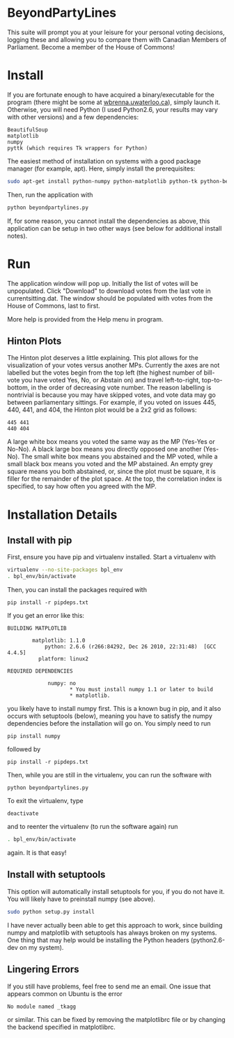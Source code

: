 BeyondPartyLines
===============

This suite will prompt you at your leisure for your personal voting decisions, 
logging these and allowing you to compare them with Canadian Members of Parliament. 
Become a member of the House of Commons! 




Install
=======

If you are fortunate enough to have acquired a binary/executable for the program 
(there might be some at 
[wbrenna.uwaterloo.ca](http://wbrenna.uwaterloo.ca/wilson/projects/beyondpartylines.php)), 
simply launch it. Otherwise, you will need Python (I used Python2.6, your results 
may vary with other versions) and a few dependencies:

	BeautifulSoup
	matplotlib
	numpy
	pyttk (which requires Tk wrappers for Python)

The easiest method of installation on systems with a good package manager (for example, 
apt). Here, simply install the prerequisites:

```bash
sudo apt-get install python-numpy python-matplotlib python-tk python-beautifulsoup
```

Then, run the application with

```bash
python beyondpartylines.py
```


If, for some reason, you cannot install the dependencies as above, this application 
can be setup in two other ways (see below for additional install notes).

Run
====

The application window will pop up. Initially the list of votes will be unpopulated. 
Click "Download" to download votes from the last vote in currentsitting.dat. The 
window should be populated with votes from the House of Commons, last to first.

More help is provided from the Help menu in program. 


Hinton Plots
-------------

The Hinton plot deserves a little explaining. This plot allows for the
visualization of your votes versus another MPs. Currently the axes are not
labelled but the votes begin from the top left (the highest number of bill-vote
you have voted Yes, No, or Abstain on) and travel left-to-right, top-to-bottom,
in the order of decreasing vote number. The reason labelling is nontrivial is
because you may have skipped votes, and vote data may go between parliamentary
sittings. For example, if you voted on issues 445, 440, 441, and 404, the Hinton
plot would be a 2x2 grid as follows:

	445	441
	440	404

A large white box means you voted the same way as the MP (Yes-Yes or No-No). A
black large box means you directly opposed one another (Yes-No). The small white
box means you abstained and the MP voted, while a small black box means you
voted and the MP abstained. An empty grey square means you both abstained, or,
since the plot must be square, it is filler for the remainder of the plot space.
At the top, the correlation index is specified, to say how often you agreed with
the MP.


Installation Details
====================

Install with pip
----------------

First, ensure you have pip and virtualenv installed. Start a virtualenv with 

```bash
virtualenv --no-site-packages bpl_env
. bpl_env/bin/activate
```

Then, you can install the packages required with 

	pip install -r pipdeps.txt

If you get an error like this:

	BUILDING MATPLOTLIB

            matplotlib: 1.1.0
                python: 2.6.6 (r266:84292, Dec 26 2010, 22:31:48)  [GCC 4.4.5]
              platform: linux2

	REQUIRED DEPENDENCIES

                 numpy: no
                        * You must install numpy 1.1 or later to build
                        * matplotlib.
		
you likely have to install numpy first. This is a known bug in pip, and it also
occurs with setuptools (below), meaning you have to satisfy the numpy
dependencies before the installation will go on. You simply need to run

	pip install numpy

followed by 

	pip install -r pipdeps.txt

Then, while you are still in the virtualenv, you can run the software with

	python beyondpartylines.py

To exit the virtualenv, type

	deactivate

and to reenter the virtualenv (to run the software again) run

```bash
. bpl_env/bin/activate
```

again. It is that easy!


Install with setuptools
-----------------------

This option will automatically install setuptools for you, if you do not have
it. You will likely have to preinstall numpy (see above).

```bash
sudo python setup.py install
```

I have never actually been able to get this approach to work, since building numpy 
and matplotlib with setuptools has always broken on my systems. One thing that
may help would be installing the Python headers (python2.6-dev on my system).



Lingering Errors
----------------

If you still have problems, feel free to send me an email. One issue that
appears common on Ubuntu is the error

	No module named _tkagg

or similar. This can be fixed by removing the matplotlibrc file or by changing
the backend specified in matplotlibrc.



